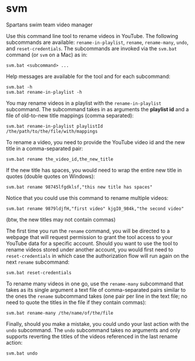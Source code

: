# svm
Spartans swim team video manager

Use this command line tool to rename videos in YouTube. The following subcommands are available: `rename-in-playlist`, `rename`, `rename-many`, `undo`, and `reset-credentials`. The subcommands are invoked via the `svm.bat` command (or `svm` on a Mac) as in:

    svm.bat <subcommand> ...
    
Help messages are available for the tool and for each subcommand:

    svm.bat -h
    svm.bat rename-in-playlist -h
    
You may rename videos in a playlist with the `rename-in-playlist` subcommand. The subcommand takes in as arguments the **playlist id** and a file of old-to-new title mappings (comma separated):

    svm.bat rename-in-playlist playlistId /the/path/to/the/file/with/mappings

To rename a video, you need to provide the YouTube video id and the new title in a comma-separated pair:

    svm.bat rename the_video_id,the_new_title
    
If the new title has spaces, you would need to wrap the entire new title in quotes (double quotes on Windows):

    svm.bat rename 98745lfgdklsf,"this new title has spaces"
    
Notice that you could use this command to rename multiple videos:

    svm.bat rename 9879ldjfH,"first video" kjgI0_984k,"the second video"
    
(btw, the new titles may not contain commas)

The first time you run the `rename` command, you will be directed to a webpage that will request permission to grant the tool access to your YouTube data for a specific account. Should you want to use the tool to rename videos stored under another account, you would first need to `reset-credentials` in which case the authorization flow will run again on the next `rename` subcommand:
    
    svm.bat reset-credentials

To rename many videos in one go, use the `rename-many` subcommand that takes as its single argument a text file of comma-separated pairs similar to the ones the `rename` subcommand takes (one pair per line in the text file; no need to quote the titles in the file if they contain commas):

    svm.bat rename-many /the/name/of/the/file
    
Finally, should you make a mistake, you could undo your last action with the `undo` subcommand. The `undo` subcommand takes no arguments and only supports reverting the titles of the videos referenced in the last rename action:

    svm.bat undo
